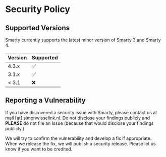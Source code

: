 # Security Policy

## Supported Versions

Smarty currently supports the latest minor version of Smarty 3 and Smarty 4.

| Version | Supported          |
|---------|--------------------|
| 4.3.x   | :white_check_mark: |
| 3.1.x   | :white_check_mark: |
| < 3.1   | :x:                |

## Reporting a Vulnerability

If you have discovered a security issue with Smarty, please contact us at mail [at] simonwisselink.nl. Do not
disclose your findings publicly and **PLEASE** do not file an Issue (because that would disclose your findings
publicly.)

We will try to confirm the vulnerability and develop a fix if appropriate. When we release the fix, we will publish
a security release. Please let us know if you want to be credited.